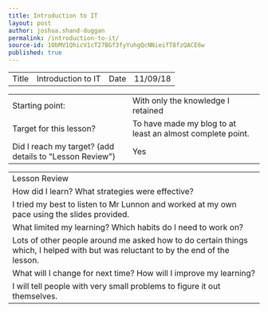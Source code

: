 ```yaml
---
title: Introduction to IT
layout: post
author: joshua.shand-duggan
permalink: /introduction-to-it/
source-id: 1ObMV1QhicV1cT27BGf3fyYuhgQcNNieifT8fzQACE6w
published: true
---
```

<table>
  <tr>
    <td>Title</td>
    <td>Introduction to IT</td>
    <td>Date</td>
    <td>11/09/18</td>
  </tr>
</table>


<table>
  <tr>
    <td>Starting point:</td>
    <td>With only the knowledge I retained</td>
  </tr>
  <tr>
    <td>Target for this lesson?</td>
    <td>To have made my blog to at least an almost complete point.</td>
  </tr>
  <tr>
    <td>Did I reach my target? 
(add details to "Lesson Review")</td>
    <td> Yes </td>
  </tr>
</table>


<table>
  <tr>
    <td>Lesson Review</td>
  </tr>
  <tr>
    <td>How did I learn? What strategies were effective? </td>
  </tr>
  <tr>
    <td>I tried my best to listen to Mr Lunnon and worked at my own pace using the slides provided.</td>
  </tr>
  <tr>
    <td>What limited my learning? Which habits do I need to work on? </td>
  </tr>
  <tr>
    <td>Lots of other people around me asked how to do certain things which, I helped with but was reluctant to by the end of the lesson.</td>
  </tr>
  <tr>
    <td>What will I change for next time? How will I improve my learning?</td>
  </tr>
  <tr>
    <td>I will tell people with very small problems to figure it out themselves.</td>
  </tr>
</table>



